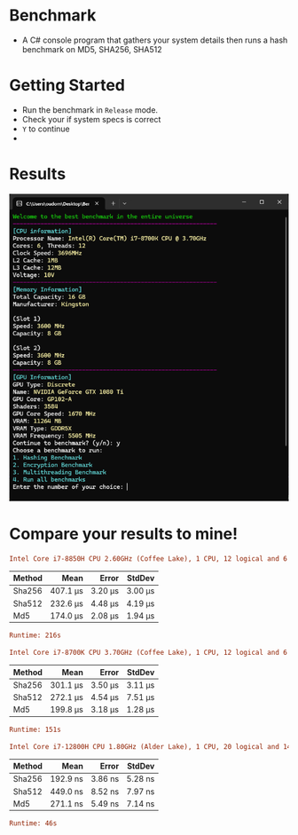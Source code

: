# Benchmark
- A C# console program that gathers your system details then runs a hash benchmark on MD5, SHA256, SHA512

# Getting Started
- Run the benchmark in `Release` mode.
- Check your if system specs is correct
- `Y` to continue
- 
# Results
<img src="results.png"/>

# Compare your results to mine!
``` ini
Intel Core i7-8850H CPU 2.60GHz (Coffee Lake), 1 CPU, 12 logical and 6 physical cores (6P/0E)
```
| Method |     Mean |   Error |  StdDev |
|------- |---------:|--------:|--------:|
| Sha256 | 407.1 μs | 3.20 μs | 3.00 μs |
| Sha512 | 232.6 μs | 4.48 μs | 4.19 μs |
|    Md5 | 174.0 μs | 2.08 μs | 1.94 μs |
``` ini
Runtime: 216s
```

``` ini
Intel Core i7-8700K CPU 3.70GHz (Coffee Lake), 1 CPU, 12 logical and 6 physical cores (6P/0E)
```
| Method |     Mean |   Error |  StdDev |
|------- |---------:|--------:|--------:|
| Sha256 | 301.1 μs | 3.50 μs | 3.11 μs |
| Sha512 | 272.1 μs | 4.54 μs | 7.51 μs |
|    Md5 | 199.8 μs | 3.18 μs | 1.28 μs |
``` ini
Runtime: 151s
```

``` ini
Intel Core i7-12800H CPU 1.80GHz (Alder Lake), 1 CPU, 20 logical and 14 physical cores (6P/8E)
```
| Method |     Mean |   Error |  StdDev |
|------- |---------:|--------:|--------:|
| Sha256 | 192.9 ns | 3.86 ns | 5.28 ns |
| Sha512 | 449.0 ns | 8.52 ns | 7.97 ns |
|    Md5 | 271.1 ns | 5.49 ns | 7.14 ns |
``` ini
Runtime: 46s
```
